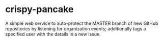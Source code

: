 # crispy-pancake
A simple web service to auto-protect the MASTER branch of new GitHub repositories by listening for organization events; additionally tags a specified user with the details in a new issue.
